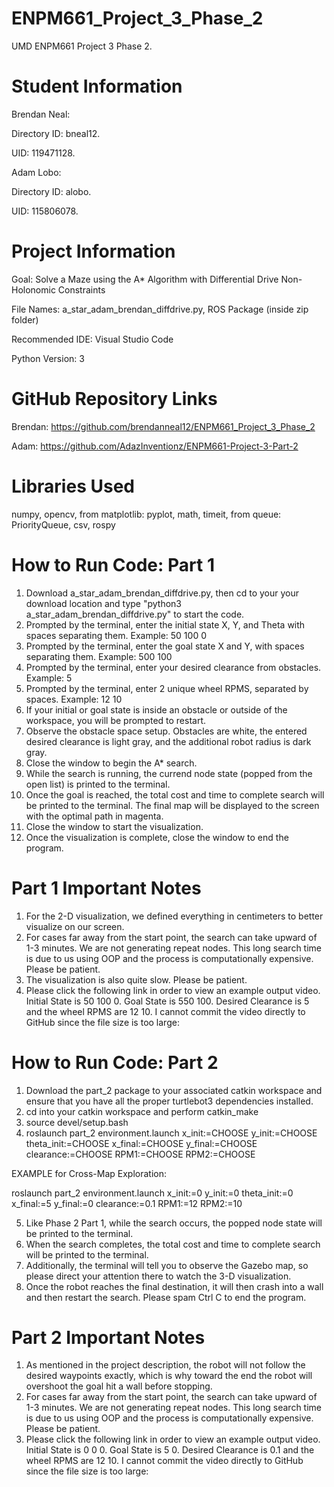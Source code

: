 # ENPM661_Project_3_Phase_2
UMD ENPM661 Project 3 Phase 2.

# Student Information
Brendan Neal:

Directory ID: bneal12.

UID: 119471128.

Adam Lobo:

Directory ID: alobo.

UID: 115806078.

# Project Information
Goal: Solve a Maze using the A* Algorithm with Differential Drive Non-Holonomic Constraints

File Names: a_star_adam_brendan_diffdrive.py, ROS Package (inside zip folder)

Recommended IDE: Visual Studio Code

Python Version: 3

# GitHub Repository Links

Brendan: https://github.com/brendanneal12/ENPM661_Project_3_Phase_2

Adam: https://github.com/AdazInventionz/ENPM661-Project-3-Part-2

# Libraries Used
numpy, opencv, from matplotlib: pyplot, math, timeit, from queue: PriorityQueue, csv, rospy

# How to Run Code: Part 1
1. Download a_star_adam_brendan_diffdrive.py, then cd to your your download location and type "python3 a_star_adam_brendan_diffdrive.py" to start the code.
2. Prompted by the terminal, enter the initial state X, Y, and Theta with spaces separating them. Example: 50 100 0
3. Prompted by the terminal, enter the goal state X and Y, with spaces separating them. Example: 500 100
4. Prompted by the terminal, enter your desired clearance from obstacles. Example: 5
5. Prompted by the terminal, enter 2 unique wheel RPMS, separated by spaces. Example: 12 10
6. If your initial or goal state is inside an obstacle or outside of the workspace, you will be prompted to restart.
7. Observe the obstacle space setup. Obstacles are white, the entered desired clearance is light gray, and the additional robot radius is dark gray.
8. Close the window to begin the A* search.
9. While the search is running, the currend node state (popped from the open list) is printed to the terminal.
10. Once the goal is reached, the total cost and time to complete search will be printed to the terminal. The final map will be displayed to the screen with the optimal path in magenta.
11. Close the window to start the visualization.
12. Once the visualization is complete, close the window to end the program.

# Part 1 Important Notes
1. For the 2-D visualization, we defined everything in centimeters to better visualize on our screen.
2. For cases far away from the start point, the search can take upward of 1-3 minutes. We are not generating repeat nodes. This long search time is due to us using OOP and the process is computationally expensive. Please be patient.
3. The visualization is also quite slow. Please be patient.
4. Please click the following link in order to view an example output video. Initial State is 50 100 0. Goal State is 550 100. Desired Clearance is 5 and the wheel RPMS are 12 10. I cannot commit the video directly to GitHub since the file size is too large: 

# How to Run Code: Part 2
1. Download the part_2 package to your associated catkin workspace and ensure that you have all the proper turtlebot3 dependencies installed.
2. cd into your catkin workspace and perform catkin_make
3. source devel/setup.bash
4. roslaunch part_2 environment.launch x_init:=CHOOSE y_init:=CHOOSE theta_init:=CHOOSE x_final:=CHOOSE y_final:=CHOOSE clearance:=CHOOSE RPM1:=CHOOSE RPM2:=CHOOSE

EXAMPLE for Cross-Map Exploration: 

roslaunch part_2 environment.launch x_init:=0 y_init:=0 theta_init:=0 x_final:=5 y_final:=0 clearance:=0.1 RPM1:=12 RPM2:=10

5. Like Phase 2 Part 1, while the search occurs, the popped node state will be printed to the terminal.
6. When the search completes, the total cost and time to complete search will be printed to the terminal.
7. Additionally, the terminal will tell you to observe the Gazebo map, so please direct your attention there to watch the 3-D visualization.
8. Once the robot reaches the final destination, it will then crash into a wall and then restart the search. Please spam Ctrl C to end the program.

# Part 2 Important Notes
1. As mentioned in the project description, the robot will not follow the desired waypoints exactly, which is why toward the end the robot will overshoot the goal hit a wall before stopping.
2. For cases far away from the start point, the search can take upward of 1-3 minutes. We are not generating repeat nodes. This long search time is due to us using OOP and the process is computationally expensive. Please be patient.
3. Please click the following link in order to view an example output video. Initial State is 0 0 0. Goal State is 5 0. Desired Clearance is 0.1 and the wheel RPMS are 12 10. I cannot commit the video directly to GitHub since the file size is too large: 

